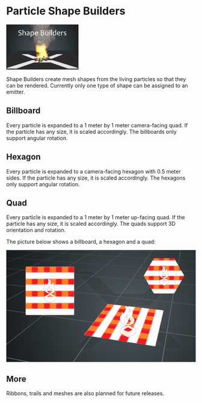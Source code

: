# Particle Shape Builders

![media/particles-reference-shapebuilders-0.png](media/particles-reference-shapebuilders-0.png) 

Shape Builders create mesh shapes from the living particles so that they can be rendered. Currently only one type of shape can be assigned to an emitter.

## Billboard

Every particle is expanded to a 1 meter by 1 meter camera-facing quad. If the particle has any size, it is scaled accordingly. The billboards only support angular rotation.

## Hexagon

Every particle is expanded to a camera-facing hexagon with 0.5 meter sides. If the particle has any size, it is scaled accordingly. The hexagons only support angular rotation.

## Quad

Every particle is expanded to a 1 meter by 1 meter up-facing quad. If the particle has any size, it is scaled accordingly. The quads support 3D orientation and rotation.

The picture below shows a billboard, a hexagon and a quad:

![media/particles-reference-shapebuilders-1.png](media/particles-reference-shapebuilders-1.png) 

## More

Ribbons, trails and meshes are also planned for future releases.
